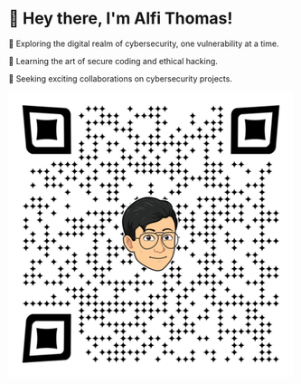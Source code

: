 <h1>👋 Hey there, I'm Alfi Thomas!</h1>
<p>🔐 Exploring the digital realm of cybersecurity, one vulnerability at a time.</p>
<p>🌱 Learning the art of secure coding and ethical hacking.</p>
<p>💼 Seeking exciting collaborations on cybersecurity projects.</p>
<img src="/qr-code.png">
